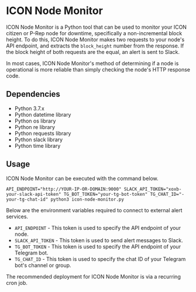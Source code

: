 # ICON Node Monitor

ICON Node Monitor is a Python tool that can be used to monitor your ICON citizen or P-Rep node for downtime, specifically a non-incremental block height. To do this, ICON Node Monitor makes two requests to your node's API endpoint, and extracts the `block_height` number from the response. If the block height of both requests are the equal, an alert is sent to Slack.

In most cases, ICON Node Monitor's method of determining if a node is operational is more reliable than simply checking the node's HTTP response code.

## Dependencies
* Python 3.7.x
* Python datetime library
* Python os library
* Python re library
* Python requests library
* Python slack library
* Python time library

## Usage

ICON Node Monitor can be executed with the command below.

```
API_ENDPOINT="http://YOUR-IP-OR-DOMAIN:9000" SLACK_API_TOKEN="xoxb-your-slack-api-token" TG_BOT_TOKEN="your-tg-bot-token" TG_CHAT_ID="-your-tg-chat-id" python3 icon-node-monitor.py
```

Below are the environment variables required to connect to external alert services.
* `API_ENDPOINT` - This token is used to specify the API endpoint of your node.
* `SLACK_API_TOKEN` - This token is used to send alert messages to Slack.
* `TG_BOT_TOKEN` - This token is used to specify the API endpoint of your Telegram bot.
* `TG_CHAT_ID` - This token is used to specify the chat ID of your Telegram bot's channel or group.

The recommended deployment for ICON Node Monitor is via a recurring cron job.
